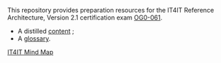 This repository provides preparation resources for the IT4IT Reference Architecture, Version 2.1 certification exam [OG0-061](https://certification.opengroup.org/examinations/it4it/it4it-part1).

* A distilled [content](index.md) ;
* A [glossary](glossary.md).

[IT4IT Mind Map](IT4IT.png "IT4IT Mind Map")
